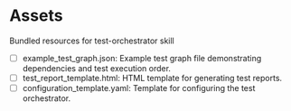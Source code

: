 # Assets

Bundled resources for test-orchestrator skill

- [ ] example_test_graph.json: Example test graph file demonstrating dependencies and test execution order.
- [ ] test_report_template.html: HTML template for generating test reports.
- [ ] configuration_template.yaml: Template for configuring the test orchestrator.
